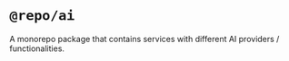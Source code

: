 # `@repo/ai`

A monorepo package that contains services with different AI providers / functionalities.